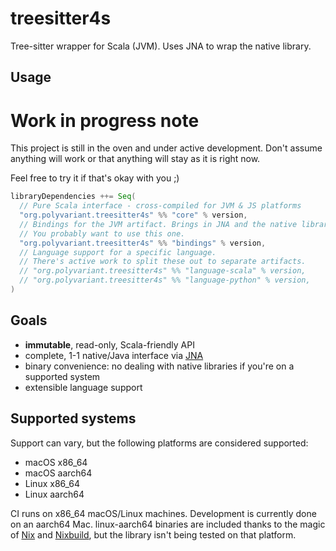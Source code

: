 # treesitter4s

Tree-sitter wrapper for Scala (JVM). Uses JNA to wrap the native library.

## Usage

# Work in progress note

This project is still in the oven and under active development.
Don't assume anything will work or that anything will stay as it is right now.

Feel free to try it if that's okay with you ;)

```scala
libraryDependencies ++= Seq(
  // Pure Scala interface - cross-compiled for JVM & JS platforms
  "org.polyvariant.treesitter4s" %% "core" % version,
  // Bindings for the JVM artifact. Brings in JNA and the native library.
  // You probably want to use this one.
  "org.polyvariant.treesitter4s" %% "bindings" % version,
  // Language support for a specific language.
  // There's active work to split these out to separate artifacts.
  // "org.polyvariant.treesitter4s" %% "language-scala" % version,
  // "org.polyvariant.treesitter4s" %% "language-python" % version,
)
```

## Goals

- **immutable**, read-only, Scala-friendly API
- complete, 1-1 native/Java interface via [JNA](https://github.com/java-native-access/jna)
- binary convenience: no dealing with native libraries if you're on a supported system
- extensible language support

## Supported systems

Support can vary, but the following platforms are considered supported:

- macOS x86_64
- macOS aarch64
- Linux x86_64
- Linux aarch64

CI runs on x86_64 macOS/Linux machines. Development is currently done on an aarch64 Mac.
linux-aarch64 binaries are included thanks to the magic of [Nix](https://nixos.org/) and [Nixbuild](https://nixbuild.net/), but the library isn't being tested on that platform.
